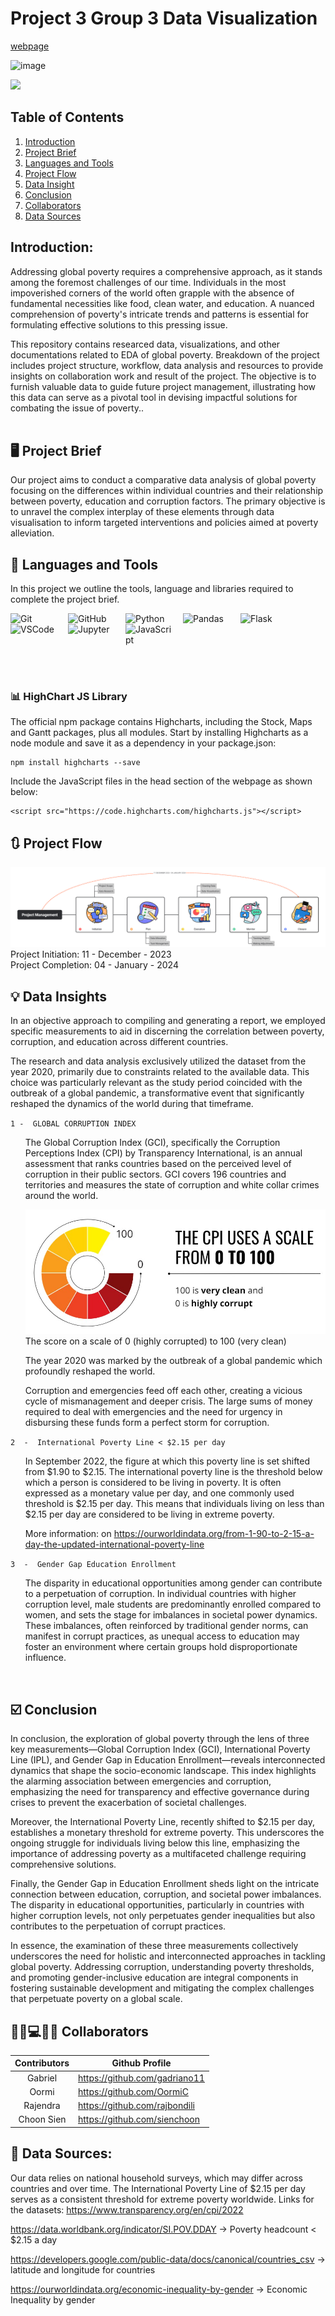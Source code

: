 # Project 3 Group 3 Data Visualization

[webpage](https://wetseveralengineer19.gabrieladriano4.repl.co)


<img width="474" alt="image" src="https://github.com/gadriano11/project-group3-dataviz-story/assets/142377615/62e368a6-eca6-47c8-9439-b534de3d4ad4">

![](https://komarev.com/ghpvc/?username=gadriano11&color=green&label=Project+Views)

## Table of Contents

1. [Introduction](#Introduction)
2. [Project Brief](#ProjectBrief)
3. [Languages and Tools](#PLanguage&Tools)
4. [Project Flow](#ProjectFlow)
5. [Data Insight](#DataInsights)
6. [Conclusion](#Conclusion)
7. [Collaborators](#Collaborators)
8. [Data Sources](#Sources)

## Introduction:

Addressing global poverty requires a comprehensive approach, as it stands among the foremost challenges of our time. Individuals in the most impoverished corners of the world often grapple with the absence of fundamental necessities like food, clean water, and education. A nuanced comprehension of poverty's intricate trends and patterns is essential for formulating effective solutions to this pressing issue.

This repository contains researced data, visualizations, and other documentations related to EDA of global poverty. Breakdown of the project includes project structure, workflow, data analysis and resources to provide insights on collaboration work and result of the project. The objective is to furnish valuable data to guide future project management, illustrating how this data can serve as a pivotal tool in devising impactful solutions for combating the issue of poverty.. <br><br/>

## 🖥 Project Brief

Our project aims to conduct a comparative data analysis of global poverty focusing on the differences within individual countries and their relationship between poverty, education and corruption factors. The primary objective is to unravel the complex interplay of these elements through data visualisation to inform targeted interventions and policies aimed at poverty alleviation. 


## 🧰 Languages and Tools

In this project we outline the tools, language and libraries required to complete the project brief.
<br>

<img align="left" alt="Git" width="80px" style="padding-right:12px;" src="https://cdn.jsdelivr.net/gh/devicons/devicon/icons/git/git-original.svg" />
<img align="left" alt="GitHub" width="80px" style="padding-right:12px;" src="https://cdn.jsdelivr.net/gh/devicons/devicon/icons/github/github-original.svg" />
<img align="left" alt="Python" width="80x" style="padding-right:12px;" src="https://cdn.jsdelivr.net/gh/devicons/devicon/icons/python/python-plain.svg" />
<img align="left" alt="Pandas" width="80px" style="padding-right:12px;" src="https://cdn.jsdelivr.net/gh/devicons/devicon/icons/pandas/pandas-original-wordmark.svg" />
<img align="left" alt="Flask" width="80px" style="padding-right:12px;" img src="https://cdn.jsdelivr.net/gh/devicons/devicon/icons/flask/flask-original-wordmark.svg" />
<img align="left" alt="VSCode" width="80px" style="padding-right:12px;" src="https://cdn.jsdelivr.net/gh/devicons/devicon/icons/vscode/vscode-original.svg" />
<img align="left" alt="Jupyter" width="80px" style="padding-right:12px;" src="https://cdn.jsdelivr.net/gh/devicons/devicon/icons/jupyter/jupyter-original-wordmark.svg" />
<img align="left" alt="JavaScript" width="80px" style="padding-right:12px;" src="https://cdn.jsdelivr.net/gh/devicons/devicon/icons/javascript/javascript-original.svg" /> <br/>

<br><br/>
<br><br/>

### 📊 HighChart JS Library


The official npm package contains Highcharts, including the Stock, Maps and Gantt packages, plus all modules. Start by installing Highcharts as a node module and save it as a dependency in your package.json:

    npm install highcharts --save
 
Include the JavaScript files in the head section of the webpage as shown below:

    <script src="https://code.highcharts.com/highcharts.js"></script>


## 🔃 Project Flow


![Project Flow](Project-Management.png)
Project Initiation: 11 - December - 2023 <br>
Project Completion: 04 - January - 2024 </br>

## 💡 Data Insights

In an objective approach to compiling and generating a report, we employed specific measurements to aid in discerning the correlation between poverty, corruption, and education across different countries. 

The research and data analysis exclusively utilized the dataset from the year 2020, primarily due to constraints related to the available data. This choice was particularly relevant as the study period coincided with the outbreak of a global pandemic, a transformative event that significantly reshaped the dynamics of the world during that timeframe.

`1 -  GLOBAL CORRUPTION INDEX `<br>
<ul> 

The Global Corruption Index (GCI), specifically the Corruption Perceptions Index (CPI) by Transparency International, is an annual assessment that ranks countries based on the perceived level of corruption in their public sectors. GCI covers 196 countries and territories and measures the state of corruption and white collar crimes around the world.

![CPI](<cpi scale.jpg>)
The score on a scale of 0 (highly corrupted) to 100 (very clean) 

The year 2020 was marked by the outbreak of a global pandemic which profoundly reshaped the world.

Corruption and emergencies feed off each other, creating a vicious cycle of mismanagement and deeper crisis. The large sums of money required to deal with emergencies and the need for urgency in disbursing these funds form a perfect storm for corruption.
 </ul>

`2  -  International Poverty Line < $2.15 per day `<br>
<ul>
In September 2022, the figure at which this poverty line is set shifted from $1.90 to $2.15.
The international poverty line is the threshold below which a person is considered to be living in poverty. It is often expressed as a monetary value per day, and one commonly used threshold is $2.15 per day. This means that individuals living on less than $2.15 per day are considered to be living in extreme poverty.

More information: on https://ourworldindata.org/from-1-90-to-2-15-a-day-the-updated-international-poverty-line
</ul>

`3  -  Gender Gap Education Enrollment `<br>
<ul>
The disparity in educational opportunities among gender can contribute to a perpetuation of corruption. In individual countries with higher corruption level, male students are predominantly enrolled compared to women, and sets the stage for imbalances in societal power dynamics. These imbalances, often reinforced by traditional gender norms, can manifest in corrupt practices, as unequal access to education may foster an environment where certain groups hold disproportionate influence.
</ul>
</br>

## ☑️ Conclusion

In conclusion, the exploration of global poverty through the lens of three key measurements—Global Corruption Index (GCI), International Poverty Line (IPL), and Gender Gap in Education Enrollment—reveals interconnected dynamics that shape the socio-economic landscape. This index highlights the alarming association between emergencies and corruption, emphasizing the need for transparency and effective governance during crises to prevent the exacerbation of societal challenges.

Moreover, the International Poverty Line, recently shifted to $2.15 per day, establishes a monetary threshold for extreme poverty. This underscores the ongoing struggle for individuals living below this line, emphasizing the importance of addressing poverty as a multifaceted challenge requiring comprehensive solutions. 

Finally, the Gender Gap in Education Enrollment sheds light on the intricate connection between education, corruption, and societal power imbalances. The disparity in educational opportunities, particularly in countries with higher corruption levels, not only perpetuates gender inequalities but also contributes to the perpetuation of corrupt practices.

In essence, the examination of these three measurements collectively underscores the need for holistic and interconnected approaches in tackling global poverty. Addressing corruption, understanding poverty thresholds, and promoting gender-inclusive education are integral components in fostering sustainable development and mitigating the complex challenges that perpetuate poverty on a global scale.

## 👨‍💼💻👩‍💼 Collaborators

| <center>Contributors</center>    | <center>Github Profile</center>    |
| ----------------| -------------------------------------- |
| <center>Gabriel </center>      | https://github.com/gadriano11       |    
| <center>Oormi</center> |   https://github.com/OormiC             |
| <center>Rajendra</center>| https://github.com/rajbondili           |
| <center>Choon Sien</center>| https://github.com/sienchoon              |



## 📰 Data Sources:

Our data relies on national household surveys, which may differ across countries and over time.
The International Poverty Line of $2.15 per day serves as a consistent threshold for extreme poverty worldwide.
Links for the datasets:
https://www.transparency.org/en/cpi/2022

https://data.worldbank.org/indicator/SI.POV.DDAY -> Poverty headcount < $2.15 a day

https://developers.google.com/public-data/docs/canonical/countries_csv -> latitude and longitude for countries

https://ourworldindata.org/economic-inequality-by-gender -> Economic Inequality by gender



